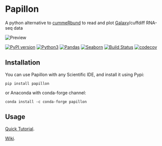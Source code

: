 # Papillon
A python alternative to [cummeRbund](http://compbio.mit.edu/cummeRbund/) to read and plot [Galaxy](https://usegalaxy.org/)/cuffdiff RNA-seq data 

![Preview](https://user-images.githubusercontent.com/34346930/34152979-4c3dae42-e4a8-11e7-9259-005a016edb53.png)

[![PyPI version](https://badge.fury.io/py/papillon.svg)](https://pypi.python.org/pypi/papillon)
[![Python3](https://img.shields.io/badge/python-3-blue.svg)](https://www.python.org/)
[![Pandas](https://img.shields.io/badge/python%20module-pandas-blue.svg)](https://pandas.pydata.org/)
[![Seaborn](https://img.shields.io/badge/python%20module-seaborn-blue.svg)](https://seaborn.pydata.org/)
[![Build Status](https://travis-ci.org/domenico-somma/Papillon.svg?branch=master)](https://travis-ci.org/domenico-somma/Papillon)
[![codecov](https://codecov.io/gh/domenico-somma/Papillon/branch/master/graph/badge.svg)](https://codecov.io/gh/domenico-somma/Papillon)




## Installation

You can use Papillon with any Scientific IDE, and install it using Pypi:

    pip install papillon

or Anaconda with conda-forge channel:

    conda install -c conda-forge papillon 

## Usage

[Quick Tutorial](https://github.com/domenico-somma/Papillon/wiki/Quick-Tutorial).

[Wiki](https://github.com/domenico-somma/Papillon/wiki).
